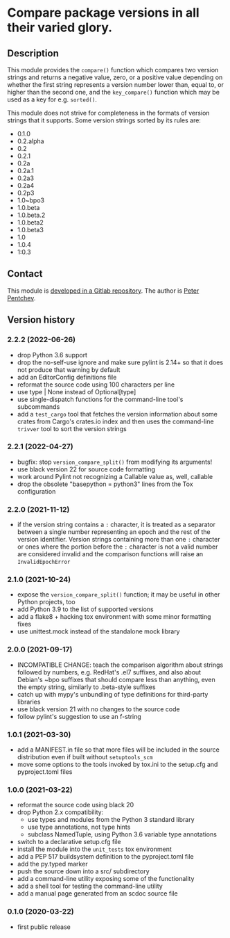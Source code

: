 # Compare package versions in all their varied glory.

## Description

This module provides the `compare()` function which compares two
version strings and returns a negative value, zero, or a positive
value depending on whether the first string represents a version
number lower than, equal to, or higher than the second one, and
the `key_compare()` function which may be used as a key for e.g.
`sorted()`.

This module does not strive for completeness in the formats of
version strings that it supports. Some version strings sorted by
its rules are:

- 0.1.0
- 0.2.alpha
- 0.2
- 0.2.1
- 0.2a
- 0.2a.1
- 0.2a3
- 0.2a4
- 0.2p3
- 1.0~bpo3
- 1.0.beta
- 1.0.beta.2
- 1.0.beta2
- 1.0.beta3
- 1.0
- 1.0.4
- 1:0.3

## Contact

This module is [developed in a Gitlab repository][gitlab].
The author is [Peter Pentchev][roam].

## Version history

### 2.2.2 (2022-06-26)

- drop Python 3.6 support
- drop the no-self-use ignore and make sure pylint is 2.14+ so that
  it does not produce that warning by default
- add an EditorConfig definitions file
- reformat the source code using 100 characters per line
- use type | None instead of Optional[type]
- use single-dispatch functions for the command-line tool's subcommands
- add a `test_cargo` tool that fetches the version information about
  some crates from Cargo's crates.io index and then uses the command-line
  `trivver` tool to sort the version strings

### 2.2.1 (2022-04-27)

- bugfix: stop `version_compare_split()` from modifying its arguments!
- use black version 22 for source code formatting
- work around Pylint not recognizing a Callable value as, well, callable
- drop the obsolete "basepython = python3" lines from the Tox configuration

### 2.2.0 (2021-11-12)

- if the version string contains a `:` character, it is treated as
  a separator between a single number representing an epoch and
  the rest of the version identifier. Version strings containing more
  than one `:` character or ones where the portion before the `:`
  character is not a valid number are considered invalid and
  the comparison functions will raise an `InvalidEpochError`

### 2.1.0 (2021-10-24)

- expose the `version_compare_split()` function; it may be useful in
  other Python projects, too
- add Python 3.9 to the list of supported versions
- add a flake8 + hacking tox environment with some minor formatting
  fixes
- use unittest.mock instead of the standalone mock library

### 2.0.0 (2021-09-17)

- INCOMPATIBLE CHANGE: teach the comparison algorithm about strings
  followed by numbers, e.g. RedHat's .el7 suffixes, and also about
  Debian's ~bpo suffixes that should compare less than anything, even
  the empty string, similarly to .beta-style suffixes
- catch up with mypy's unbundling of type definitions for third-party
  libraries
- use black version 21 with no changes to the source code
- follow pylint's suggestion to use an f-string

### 1.0.1 (2021-03-30)

- add a MANIFEST.in file so that more files will be included in
  the source distribution even if built without `setuptools_scm`
- move some options to the tools invoked by tox.ini to the setup.cfg
  and pyproject.toml files

### 1.0.0 (2021-03-22)

- reformat the source code using black 20
- drop Python 2.x compatibility:
  - use types and modules from the Python 3 standard library
  - use type annotations, not type hints
  - subclass NamedTuple, using Python 3.6 variable type annotations
- switch to a declarative setup.cfg file
- install the module into the `unit_tests` tox environment
- add a PEP 517 buildsystem definition to the pyproject.toml file
- add the py.typed marker
- push the source down into a src/ subdirectory
- add a command-line utility exposing some of the functionality
- add a shell tool for testing the command-line utility
- add a manual page generated from an scdoc source file

### 0.1.0 (2020-03-22)

- first public release

[gitlab]: https://gitlab.com/ppentchev/python-trivver
[git]: https://gitlab.com/ppentchev/python-trivver.git
[roam]: mailto:roam@ringlet.net
